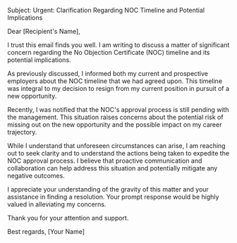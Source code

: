 Subject: Urgent: Clarification Regarding NOC Timeline and Potential Implications

Dear [Recipient's Name],

I trust this email finds you well. I am writing to discuss a matter of significant concern regarding the No Objection Certificate (NOC) timeline and its potential implications.

As previously discussed, I informed both my current and prospective employers about the NOC timeline that we had agreed upon. This timeline was integral to my decision to resign from my current position in pursuit of a new opportunity.

Recently, I was notified that the NOC's approval process is still pending with the management. This situation raises concerns about the potential risk of missing out on the new opportunity and the possible impact on my career trajectory.

While I understand that unforeseen circumstances can arise, I am reaching out to seek clarity and to understand the actions being taken to expedite the NOC approval process. I believe that proactive communication and collaboration can help address this situation and potentially mitigate any negative outcomes.

I appreciate your understanding of the gravity of this matter and your assistance in finding a resolution. Your prompt response would be highly valued in alleviating my concerns.

Thank you for your attention and support.

Best regards,
[Your Name]
